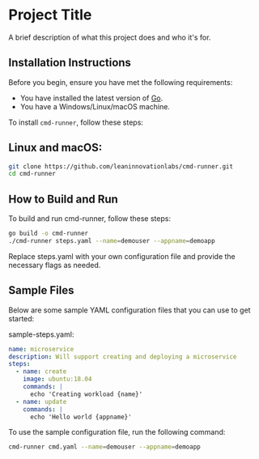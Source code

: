 # Project Title

A brief description of what this project does and who it's for.

## Installation Instructions

Before you begin, ensure you have met the following requirements:
* You have installed the latest version of [Go](https://golang.org/dl/).
* You have a Windows/Linux/macOS machine.

To install `cmd-runner`, follow these steps:

## Linux and macOS:
```bash
git clone https://github.com/leaninnovationlabs/cmd-runner.git
cd cmd-runner
```

## How to Build and Run
To build and run cmd-runner, follow these steps:


``` bash
go build -o cmd-runner
./cmd-runner steps.yaml --name=demouser --appname=demoapp
```

Replace steps.yaml with your own configuration file and provide the necessary flags as needed.


## Sample Files
Below are some sample YAML configuration files that you can use to get started:

sample-steps.yaml:

```yaml
name: microservice
description: Will support creating and deploying a microservice
steps:
  - name: create
    image: ubuntu:18.04
    commands: |
      echo 'Creating workload {name}'
  - name: update
    commands: |
      echo 'Hello world {appname}'
```

To use the sample configuration file, run the following command:

```bash
cmd-runner cmd.yaml --name=demouser --appname=demoapp
```

